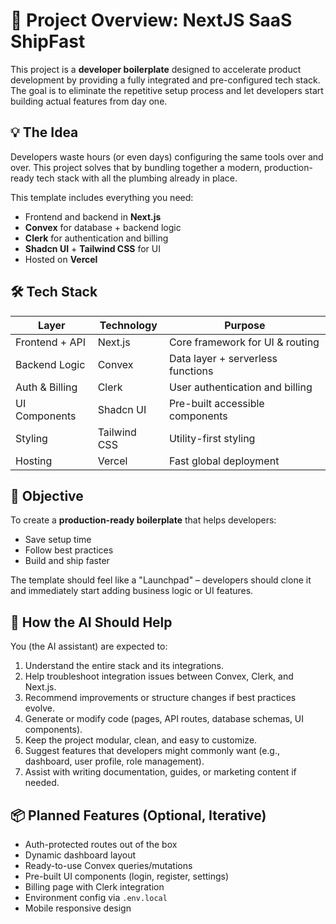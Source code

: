 # 🚀 Project Overview: NextJS SaaS ShipFast

This project is a **developer boilerplate** designed to accelerate product development by providing a fully integrated and pre-configured tech stack. The goal is to eliminate the repetitive setup process and let developers start building actual features from day one.

## 💡 The Idea

Developers waste hours (or even days) configuring the same tools over and over. This project solves that by bundling together a modern, production-ready tech stack with all the plumbing already in place.

This template includes everything you need:

- Frontend and backend in **Next.js**
- **Convex** for database + backend logic
- **Clerk** for authentication and billing
- **Shadcn UI** + **Tailwind CSS** for UI
- Hosted on **Vercel**

## 🛠️ Tech Stack

| Layer | Technology | Purpose |
|-------|------------|---------|
| Frontend + API | Next.js | Core framework for UI & routing |
| Backend Logic | Convex | Data layer + serverless functions |
| Auth & Billing | Clerk | User authentication and billing |
| UI Components | Shadcn UI | Pre-built accessible components |
| Styling | Tailwind CSS | Utility-first styling |
| Hosting | Vercel | Fast global deployment |

## 🎯 Objective

To create a **production-ready boilerplate** that helps developers:

- Save setup time
- Follow best practices
- Build and ship faster

The template should feel like a "Launchpad" – developers should clone it and immediately start adding business logic or UI features.

## 🤖 How the AI Should Help

You (the AI assistant) are expected to:

1. Understand the entire stack and its integrations.
2. Help troubleshoot integration issues between Convex, Clerk, and Next.js.
3. Recommend improvements or structure changes if best practices evolve.
4. Generate or modify code (pages, API routes, database schemas, UI components).
5. Keep the project modular, clean, and easy to customize.
6. Suggest features that developers might commonly want (e.g., dashboard, user profile, role management).
7. Assist with writing documentation, guides, or marketing content if needed.

## 📦 Planned Features (Optional, Iterative)

- Auth-protected routes out of the box
- Dynamic dashboard layout
- Ready-to-use Convex queries/mutations
- Pre-built UI components (login, register, settings)
- Billing page with Clerk integration
- Environment config via `.env.local`
- Mobile responsive design